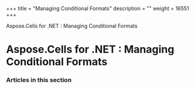 +++
title = "Managing Conditional Formats" 
description = "" 
weight = 16551 
+++

Aspose.Cells for .NET : Managing Conditional Formats  

# Aspose.Cells for .NET : Managing Conditional Formats


### Articles in this section

           

